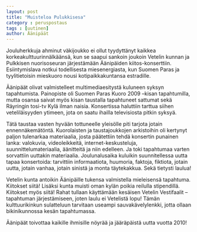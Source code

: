 ```yaml
---
layout: post
title: "Muisteloa Pulukkisesa"
category : peruspostaus
tags : [uutinen]
author: Äänipäät
---
```


Jouluherkkuja ahminut väkijoukko ei ollut tyydyttänyt kaikkea korkeakulttuurinnälkäänsä, kun se saapui sankoin joukoin Vetelin kunnan ja Pulkkisen nuorisoseuran järjestämään Äänipäiden kiitos-konserttiin. Esiintymislava notkui todellisesta miesenergiasta, kun Suomen Paras ja tyylitietoisin mieskuoro nousi kotipaikkakuntansa estradille.

Äänipäät olivat valmistelleet multimediaesitystä kuluneen syksyn tapahtumista. Painopiste oli Suomen Paras Kuoro 2009 –kisan tapahtumilla, mutta osansa saivat myös kisan taustalla tapahtuneet sattumat sekä Räyringin tosi-tv Kylä ilman naisia. Konsertissa haluttiin tarttua siihen veteliläisyyden ytimeen, jota on saatu ihailla televisiosta pitkin syksyä.

Tätä taustaa vasten hyvään tottuneelle yleisölle piti tarjota jotain ennennäkemätöntä. Kuorolaisten ja taustajoukkojen arkistoihin oli kertynyt paljon tulenarkaa materiaalia, josta päätettiin tehdä konsertin punainen lanka: valokuvia, videoleikkeitä, internet-keskusteluja, suunnittelumateriaalia, äänitteitä ja niin edelleen. Ja toki tapahtumaa varten sorvattiin uuttakin materiaalia. Joulunalusaika kuluikin suunnitellessa uutta tapaa konsertoida: tarvittiin informaatiota, huumoria, faktoja, fiktiota, jotain uutta, jotain vanhaa, jotain sinistä ja monta täytekakkua. Sekä tietysti laulua!

Vetelin kunta antoikin Äänipäille tukensa valmistella mieleisensä tapahtuma. Kiitokset siitä! Lisäksi kunta muisti oman kylän poikia reilulla stipendillä. Kiitokset myös siitä! Rahat tullaan käyttämään kesäisen Vetelin Vestifaalit –tapahtuman järjestämiseen, joten laulu ei Vetelistä lopu! Tämän kulttuurikinkun sulatteluun tarvitaan useampi sauvakävelylenkki, jotta ollaan bikinikunnossa kesän tapahtumassa.

Äänipäät toivottaa kaikille ihmisille nöyrää ja jääräpäistä uutta vuotta 2010!
